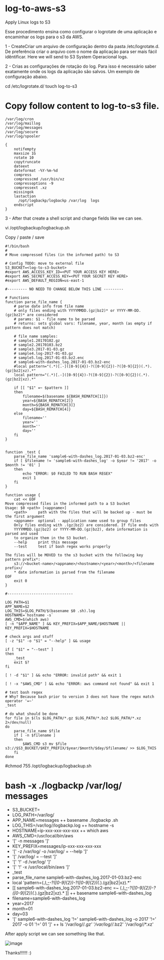 # log-to-aws-s3
Apply Linux logs to S3


Esse procedimento ensina como configurar o logrotate de uma aplicação e encaminhar os logs para o s3 da AWS.

1 - CreateCriar um arquivo de configuração dentro da pasta /etc/logrotate.d. De preferência criar o arquivo com o nome da aplicação para ser mais fácil idêntificar.
    Here we will send to S3 System Operacional logs.

2 - Crias as configurações de rotação do log. Para isso é necessário saber exatamente onde os logs da aplicação são salvos. Um exemplo de configuração abaixo.

cd /etc/logrotate.d/
touch log-to-s3

# Copy follow content to log-to-s3 file.

```
/var/log/cron
/var/log/maillog
/var/log/messages
/var/log/secure
/var/log/spooler

{
    notifempty
    maxsize 1G
    rotate 10
    copytruncate
    dateext
    dateformat -%Y-%m-%d
    compress
    compresscmd /usr/bin/xz
    compressoptions -9
    compressext .xz
    missingok
    lastaction
      /opt/logbackp/logbackp /var/log  logs
    endscript
}

```


3 - After that create a shell script and change fields like we can see.

vi /opt/logbackup/logbackup.sh

Copy / paste / save 

```
#!/bin/bash
#
# Move compressed files (in the informed path) to S3

# Config TODO: move to external file
S3_BUCKET=<log-to-s3-bucket>
#export AWS_ACCESS_KEY_ID=<PUT YOUR ACCESS KEY HERE>
#export AWS_SECRET_ACCESS_KEY=<PUT YOUR SECRET KEY HERE>
#export AWS_DEFAULT_REGION=us-east-1

#--------- NO NEED TO CHANGE BELOW THIS LINE ---------

# Functions
function parse_file_name {
    # parse date info from file name
    # only files ending with YYYYMMDD.(gz|bz2)* or YYYY-MM-DD.(gz|bz2)* are considered
    # params: $1 - file name to be parsed
    # returns: sets global vars: filename, year, month (as empty if pattern does not match)

    # file name samples:
    # sample1.20170102.gz
    # sample2.20170103.bz2
    # sample3.2017-01-03.gz
    # sample4.log-2017-01-03.gz
    # sample5.log.2017-01-03.bz2.enc
    # sample6-with-dashes_log.2017-01-03.bz2-enc
    #local pattern="(.*)[.-]([0-9]{4})-?([0-9]{2})-?([0-9]{2})(.*).(gz|bz2|xz).*"
    local pattern="(.*)[.-]([0-9]{4})-?([0-9]{2})-?([0-9]{2})(.*).(gz|bz2|xz).*"

    if [[ "$1" =~ $pattern ]]
    then
        filename=$(basename ${BASH_REMATCH[1]})
        year=${BASH_REMATCH[2]}
        month=${BASH_REMATCH[3]}
        day=${BASH_REMATCH[4]}
    else
        filename=''
        year=''
        month=''
        day=''
    fi
}


function _test {
    parse_file_name 'sample6-with-dashes_log.2017-01-03.bz2-enc'
    if [ $filename != 'sample6-with-dashes_log' -o $year != '2017' -o $month != '01' ]
    then
        echo "ERROR: $0 FAILED TO RUN BASH REGEX"
        exit 1
    fi
}

function usage {
    cat << EOF
Move compressed files in the informed path to a S3 bucket
Usage: $0 <path> [<appname>]
    <path>     path with the files that will be backed up - must be the first argument
    <appname>  optional - application name used to group files
    Only files ending with .(gz|bz2) are considered. If file ends with
    YYYYMMDD.(gz|bz2) or YYYY-MM-DD.(gz|bz2), date information is parsed and used
    to organize them in the S3 bucket.
    --help     print this message
    --test     test if bash regex works properly

The files will be MOVED to the s3 bucket with the following key pattern prefix*:
    s3://<bucket-name>/<appname>/<hostname>/<year>/<month>/<filename prefix>/
    * date information is parsed from the filename
EOF
    exit 0
}

#------------------------------

LOG_PATH=$1
APP_NAME=$2
LOG_THIS=$LOG_PATH/$(basename $0 .sh).log
HOSTNAME=`hostname -s`
AWS_CMD=$(which aws)
[ -n "$APP_NAME" ] && KEY_PREFIX=$APP_NAME/$HOSTNAME || KEY_PREFIX=$HOSTNAME

# check args and stuff
[ -z "$1" -o "$1" = "--help" ] && usage

if [ "$1" = "--test" ]
then
    _test
    exit $?
fi

[ ! -d "$1" ] && echo "ERROR: invalid path" && exit 1

[ ! -x "$AWS_CMD" ] && echo "ERROR: aws command not found" && exit 1

# test bash regex
# Why? Because bash prior to version 3 does not have the regex match operator '=~'
_test

# do what should be done
for file in $(ls $LOG_PATH/*.gz $LOG_PATH/*.bz2 $LOG_PATH/*.xz 2>/dev/null)
do
    parse_file_name $file
    if [ -n $filename ]
    then
        $AWS_CMD s3 mv $file s3://$S3_BUCKET/$KEY_PREFIX/$year/$month/$day/$filename/ >> $LOG_THIS
    fi
done
```
#chmod 755 /opt/logbackup/logbackup.sh

# bash -x ./logbackp /var/log/ messages
+ S3_BUCKET=<Bucket destiny>
+ LOG_PATH=/var/log/
+ APP_NAME=messages
++ basename ./logbackp .sh
+ LOG_THIS=/var/log//logbackp.log
++ hostname -s
+ HOSTNAME=ip-xxx-xxx-xxx-xxx
++ which aws
+ AWS_CMD=/usr/local/bin/aws
+ '[' -n messages ']'
+ KEY_PREFIX=messages/ip-xxx-xxx-xxx-xxx
+ '[' -z /var/log/ -o /var/log/ = --help ']'
+ '[' /var/log/ = --test ']'
+ '[' '!' -d /var/log/ ']'
+ '[' '!' -x /usr/local/bin/aws ']'
+ _test
+ parse_file_name sample6-with-dashes_log.2017-01-03.bz2-enc
+ local 'pattern=(.*)[.-]([0-9]{4})-?([0-9]{2})-?([0-9]{2})(.*).(gz|bz2|xz).*'
+ [[ sample6-with-dashes_log.2017-01-03.bz2-enc =~ (.*)[.-]([0-9]{4})-?([0-9]{2})-?([0-9]{2})(.*).(gz|bz2|xz).* ]]
++ basename sample6-with-dashes_log
+ filename=sample6-with-dashes_log
+ year=2017
+ month=01
+ day=03
+ '[' sample6-with-dashes_log '!=' sample6-with-dashes_log -o 2017 '!=' 2017 -o 01 '!=' 01 ']'
++ ls '/var/log//*.gz' '/var/log//*.bz2' '/var/log//*.xz'


After apply script we can see something like that.

![image](https://user-images.githubusercontent.com/25347806/152860869-f92c13e3-24b7-4e29-b6f6-43bb689ce36c.png)


Thanks!!!!!! 
:)
